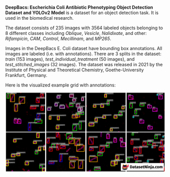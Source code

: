 **DeepBacs: Escherichia Coli Antibiotic Phenotyping Object Detection Dataset and YOLOv2 Model** is a dataset for an object detection task. It is used in the biomedical research. 

The dataset consists of 235 images with 3564 labeled objects belonging to 8 different classes including *Oblique*, *Vesicle*, *Nalidixate*, and other: *Rifampicin*, *CAM*, *Control*, *Mecillinam*, and *MP265*.

Images in the DeepBacs E. Coli dataset have bounding box annotations. All images are labeled (i.e. with annotations). There are 3 splits in the dataset: *train* (153 images), *test_individual_treatment* (50 images), and *test_stitched_images* (32 images). The dataset was released in 2021 by the Institute of Physical and Theoretical Chemistry, Goethe-University Frankfurt, Germany.

Here is the visualized example grid with annotations:

<img src="https://github.com/dataset-ninja/DeepBacs/raw/main/visualizations/horizontal_grid.png">
